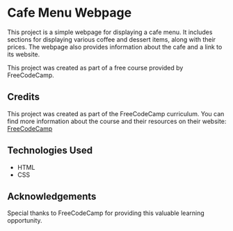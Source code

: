 # Cafe Menu Webpage

This project is a simple webpage for displaying a cafe menu. It includes sections for displaying various coffee and dessert items, along with their prices. The webpage also provides information about the cafe and a link to its website.

This project was created as part of a free course provided by FreeCodeCamp.

## Credits

This project was created as part of the FreeCodeCamp curriculum. You can find more information about the course and their resources on their website: [FreeCodeCamp](https://www.freecodecamp.org)

## Technologies Used

- HTML
- CSS

## Acknowledgements

Special thanks to FreeCodeCamp for providing this valuable learning opportunity.

